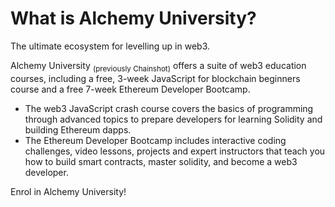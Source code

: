 # What is Alchemy University?

The ultimate ecosystem for levelling up in web3.

Alchemy University <sub>(previously Chainshot)</sub> offers a suite of web3 education courses, including a free, 3-week JavaScript for blockchain beginners course and a free 7-week Ethereum Developer Bootcamp.
- The web3 JavaScript crash course covers the basics of programming through advanced topics to prepare developers for learning Solidity and building Ethereum dapps.
- The Ethereum Developer Bootcamp includes interactive coding challenges, video lessons, projects and expert instructors that teach you how to build smart contracts, master solidity, and become a web3 developer.

Enrol in Alchemy University!
